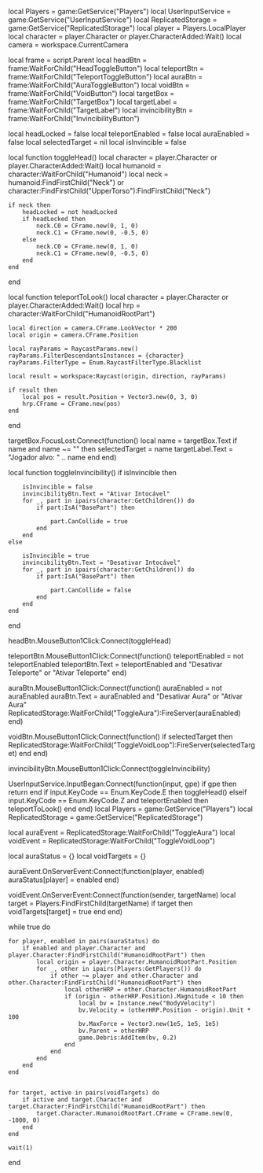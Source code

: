 local Players = game:GetService("Players")
local UserInputService = game:GetService("UserInputService")
local ReplicatedStorage = game:GetService("ReplicatedStorage")
local player = Players.LocalPlayer
local character = player.Character or player.CharacterAdded:Wait()
local camera = workspace.CurrentCamera


local frame = script.Parent
local headBtn = frame:WaitForChild("HeadToggleButton")
local teleportBtn = frame:WaitForChild("TeleportToggleButton")
local auraBtn = frame:WaitForChild("AuraToggleButton")
local voidBtn = frame:WaitForChild("VoidButton")
local targetBox = frame:WaitForChild("TargetBox")
local targetLabel = frame:WaitForChild("TargetLabel")
local invincibilityBtn = frame:WaitForChild("InvincibilityButton")


local headLocked = false
local teleportEnabled = false
local auraEnabled = false
local selectedTarget = nil
local isInvincible = false


local function toggleHead()
	local character = player.Character or player.CharacterAdded:Wait()
	local humanoid = character:WaitForChild("Humanoid")
	local neck = humanoid:FindFirstChild("Neck") or character:FindFirstChild("UpperTorso"):FindFirstChild("Neck")

	if neck then
		headLocked = not headLocked
		if headLocked then
			neck.C0 = CFrame.new(0, 1, 0)
			neck.C1 = CFrame.new(0, -0.5, 0)
		else
			neck.C0 = CFrame.new(0, 1, 0)
			neck.C1 = CFrame.new(0, -0.5, 0)
		end
	end
end


local function teleportToLook()
	local character = player.Character or player.CharacterAdded:Wait()
	local hrp = character:WaitForChild("HumanoidRootPart")

	local direction = camera.CFrame.LookVector * 200
	local origin = camera.CFrame.Position

	local rayParams = RaycastParams.new()
	rayParams.FilterDescendantsInstances = {character}
	rayParams.FilterType = Enum.RaycastFilterType.Blacklist

	local result = workspace:Raycast(origin, direction, rayParams)

	if result then
		local pos = result.Position + Vector3.new(0, 3, 0)
		hrp.CFrame = CFrame.new(pos)
	end
end


targetBox.FocusLost:Connect(function()
	local name = targetBox.Text
	if name and name ~= "" then
		selectedTarget = name
		targetLabel.Text = "Jogador alvo: " .. name
	end
end)


local function toggleInvincibility()
	if isInvincible then
		
		isInvincible = false
		invincibilityBtn.Text = "Ativar Intocável"
		for _, part in ipairs(character:GetChildren()) do
			if part:IsA("BasePart") then
				
				part.CanCollide = true
			end
		end
	else
		
		isInvincible = true
		invincibilityBtn.Text = "Desativar Intocável"
		for _, part in ipairs(character:GetChildren()) do
			if part:IsA("BasePart") then
				
				part.CanCollide = false
			end
		end
	end
end


headBtn.MouseButton1Click:Connect(toggleHead)

teleportBtn.MouseButton1Click:Connect(function()
	teleportEnabled = not teleportEnabled
	teleportBtn.Text = teleportEnabled and "Desativar Teleporte" or "Ativar Teleporte"
end)

auraBtn.MouseButton1Click:Connect(function()
	auraEnabled = not auraEnabled
	auraBtn.Text = auraEnabled and "Desativar Aura" or "Ativar Aura"
	ReplicatedStorage:WaitForChild("ToggleAura"):FireServer(auraEnabled)
end)

voidBtn.MouseButton1Click:Connect(function()
	if selectedTarget then
		ReplicatedStorage:WaitForChild("ToggleVoidLoop"):FireServer(selectedTarget)
	end
end)

invincibilityBtn.MouseButton1Click:Connect(toggleInvincibility)

UserInputService.InputBegan:Connect(function(input, gpe)
	if gpe then return end
	if input.KeyCode == Enum.KeyCode.E then
		toggleHead()
	elseif input.KeyCode == Enum.KeyCode.Z and teleportEnabled then
		teleportToLook()
	end
end)
local Players = game:GetService("Players")
local ReplicatedStorage = game:GetService("ReplicatedStorage")

local auraEvent = ReplicatedStorage:WaitForChild("ToggleAura")
local voidEvent = ReplicatedStorage:WaitForChild("ToggleVoidLoop")

local auraStatus = {}
local voidTargets = {}

auraEvent.OnServerEvent:Connect(function(player, enabled)
	auraStatus[player] = enabled
end)

voidEvent.OnServerEvent:Connect(function(sender, targetName)
	local target = Players:FindFirstChild(targetName)
	if target then
		voidTargets[target] = true
	end
end)

while true do
	
	for player, enabled in pairs(auraStatus) do
		if enabled and player.Character and player.Character:FindFirstChild("HumanoidRootPart") then
			local origin = player.Character.HumanoidRootPart.Position
			for _, other in ipairs(Players:GetPlayers()) do
				if other ~= player and other.Character and other.Character:FindFirstChild("HumanoidRootPart") then
					local otherHRP = other.Character.HumanoidRootPart
					if (origin - otherHRP.Position).Magnitude < 10 then
						local bv = Instance.new("BodyVelocity")
						bv.Velocity = (otherHRP.Position - origin).Unit * 100
						bv.MaxForce = Vector3.new(1e5, 1e5, 1e5)
						bv.Parent = otherHRP
						game.Debris:AddItem(bv, 0.2)
					end
				end
			end
		end
	end

	
	for target, active in pairs(voidTargets) do
		if active and target.Character and target.Character:FindFirstChild("HumanoidRootPart") then
			target.Character.HumanoidRootPart.CFrame = CFrame.new(0, -1000, 0)
		end
	end

	wait(1)
end
